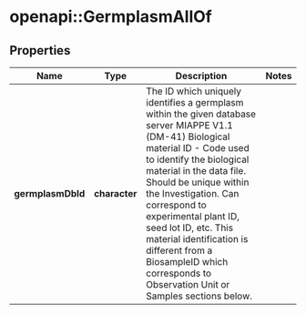 # openapi::GermplasmAllOf

## Properties
Name | Type | Description | Notes
------------ | ------------- | ------------- | -------------
**germplasmDbId** | **character** | The ID which uniquely identifies a germplasm within the given database server  MIAPPE V1.1 (DM-41) Biological material ID - Code used to identify the biological material in the data file. Should be unique within the Investigation. Can correspond to experimental plant ID, seed lot ID, etc. This material identification is different from a BiosampleID which corresponds to Observation Unit or Samples sections below. | 


